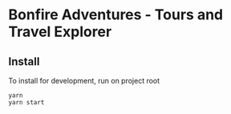 # Bonfire Adventures - Tours and Travel Explorer

## Install
To install for development, run on project root

    yarn 
    yarn start

